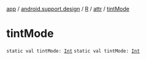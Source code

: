 [app](../../../index.md) / [android.support.design](../../index.md) / [R](../index.md) / [attr](index.md) / [tintMode](./tint-mode.md)

# tintMode

`static val tintMode: `[`Int`](https://kotlinlang.org/api/latest/jvm/stdlib/kotlin/-int/index.html)
`static val tintMode: `[`Int`](https://kotlinlang.org/api/latest/jvm/stdlib/kotlin/-int/index.html)